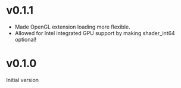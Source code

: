 # v0.1.1

* Made OpenGL extension loading more flexible.
* Allowed for Intel integrated GPU support by making shader_int64 optional!

# v0.1.0

Initial version